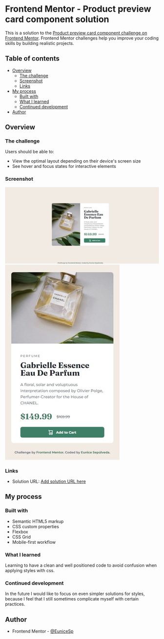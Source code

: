 # Frontend Mentor - Product preview card component solution

This is a solution to the [Product preview card component challenge on Frontend Mentor](https://www.frontendmentor.io/challenges/product-preview-card-component-GO7UmttRfa). Frontend Mentor challenges help you improve your coding skills by building realistic projects. 

## Table of contents

- [Overview](#overview)
  - [The challenge](#the-challenge)
  - [Screenshot](#screenshot)
  - [Links](#links)
- [My process](#my-process)
  - [Built with](#built-with)
  - [What I learned](#what-i-learned)
  - [Continued development](#continued-development)
- [Author](#author)


## Overview

### The challenge

Users should be able to:

- View the optimal layout depending on their device's screen size
- See hover and focus states for interactive elements

### Screenshot

![](images/Desktop.jpeg)
![](images/Movil.jpeg)


### Links

- Solution URL: [Add solution URL here](https://github.com/EuniceSp/Product-preview-card-component)

## My process

### Built with

- Semantic HTML5 markup
- CSS custom properties
- Flexbox
- CSS Grid
- Mobile-first workflow


### What I learned

Learning to have a clean and well positioned code to avoid confusion when applying styles with css.


### Continued development

In the future I would like to focus on even simpler solutions for styles, because I feel that I still sometimes complicate myself with certain practices.


## Author

- Frontend Mentor - [@EuniceSp](https://www.frontendmentor.io/profile/EuniceSp)


